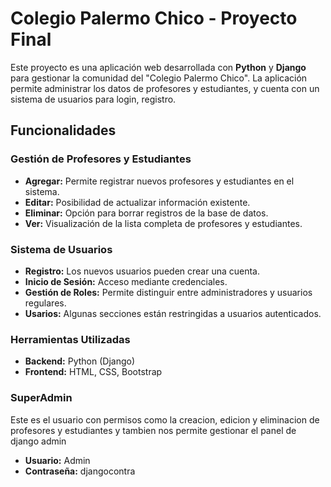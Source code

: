 # Colegio Palermo Chico - Proyecto Final

Este proyecto es una aplicación web desarrollada con **Python** y **Django** para gestionar la comunidad del "Colegio Palermo Chico". La aplicación permite administrar los datos de profesores y estudiantes, y cuenta con un sistema de usuarios para login, registro.

## Funcionalidades

### Gestión de Profesores y Estudiantes
- **Agregar:** Permite registrar nuevos profesores y estudiantes en el sistema.
- **Editar:** Posibilidad de actualizar información existente.
- **Eliminar:** Opción para borrar registros de la base de datos.
- **Ver:** Visualización de la lista completa de profesores y estudiantes.

### Sistema de Usuarios
- **Registro:** Los nuevos usuarios pueden crear una cuenta.
- **Inicio de Sesión:** Acceso mediante credenciales.
- **Gestión de Roles:** Permite distinguir entre administradores y usuarios regulares.
- **Usarios:** Algunas secciones están restringidas a usuarios autenticados.

### Herramientas Utilizadas
- **Backend:** Python (Django)
- **Frontend:** HTML, CSS, Bootstrap

### SuperAdmin
Este es el usuario con permisos como la creacion, edicion y eliminacion de profesores y estudiantes y tambien nos permite gestionar el panel de django admin
- **Usuario:** Admin
- **Contraseña:** djangocontra
